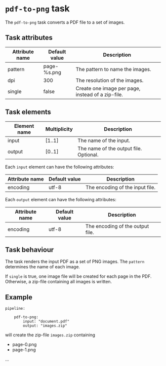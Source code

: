 # `pdf-to-png` task

The `pdf-to-png` task converts a PDF file to a set of images.

## Task attributes

| Attribute name | Default value | Description                                       |
| -------------- | ------------- | ------------------------------------------------- |
| pattern        | page-%s.png   | The pattern to name the images.                   |
| dpi            | 300           | The resolution of the images.                     |
| single         | false         | Create one image per page, instead of a zip-file. |

## Task elements

| Element name | Multiplicity | Description                            |
| ------------ | ------------ | -------------------------------------- |
| input        | [1..1]       | The name of the input.                 |
| output       | [0..1]       | The name of the output file. Optional. |

Each `input` element can have the following attributes:

| Attribute name | Default value               | Description                     |
| -------------- | --------------------------- | ------------------------------- |
| encoding       | utf-8                       | The encoding of the input file. |

Each `output` element can have the following attributes:

| Attribute name | Default value               | Description                      |
| -------------- | --------------------------- | -------------------------------- |
| encoding       | utf-8                       | The encoding of the output file. |

## Task behaviour

The task renders the input PDF as a set of PNG images. The `pattern` determines the name of each image.

If `single` is true, one image file will be created for each page in the PDF. Otherwise, a zip-file containing all images is written.

## Example

``` klartext
pipeline:

    pdf-to-png:
        input: "document.pdf"
        output: "images.zip"
```

will create the zip-file `images.zip` containing

- page-0.png
- page-1.png

...
